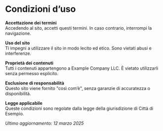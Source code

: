 # Condizioni d’uso

**Accettazione dei termini**  
Accedendo al sito, accetti questi termini. In caso contrario, interrompi la navigazione.

**Uso del sito**  
Ti impegni a utilizzare il sito in modo lecito ed etico. Sono vietati abusi e interferenze.

**Proprietà dei contenuti**  
Tutti i contenuti appartengono a Example Company LLC. È vietato utilizzarli senza permesso esplicito.

**Esclusione di responsabilità**  
Questo sito viene fornito "così com’è", senza garanzie di accuratezza o disponibilità.

**Legge applicabile**  
Queste condizioni sono regolate dalla legge della giurisdizione di Città di Esempio.

_Ultimo aggiornamento: 12 marzo 2025_
